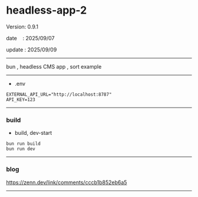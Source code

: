﻿# headless-app-2

 Version: 0.9.1

 date    : 2025/09/07

 update : 2025/09/09

***

bun ,  headless CMS app , sort example

***
* .env
```
EXTERNAL_API_URL="http://localhost:8787"
API_KEY=123
```
***
### build

* build, dev-start

```
bun run build
bun run dev
```

***
### blog

https://zenn.dev/link/comments/cccb1b852eb6a5

***

